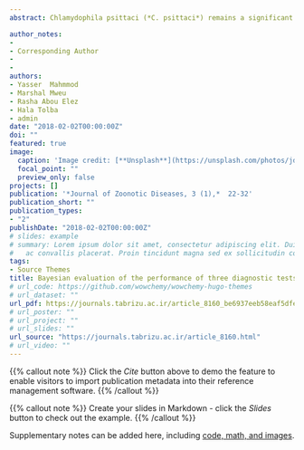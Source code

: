 ```yaml
---
abstract: Chlamydophila psittaci (*C. psittaci*) remains a significant threat to the health of farming communities in close contact with psittacine birds yet its infection burden remains poorly understood owing to the low accuracy of available diagnostic tests. This study aimed to evaluate the accuracy of chicken embryo (CEI) and mice inoculation (MI) tests and a PCR assay for the detection of *C. psittaci* in humans. Sputum specimens from 70 Egyptian individuals in contact with psittacine birds were screened for the presence of the pathogen using the three tests. A Bayesian latent class model was used to estimate the Se and Sp of the three tests. The PCR assay had a higher Se (85%; PCI 42.4% - 99.4%) than CEI (68.5%; PCI 24.6% - 95.6%) and MI (47.0%; PCI 12.3% - 85.1%) tests together with a higher Sp (98.9%; PCI 94.1% - 100%) than CEI (98.6%; PCI 93.8% - 99.9%) and MI (98.6%; PCI 93.8% - 99.9%) tests. To our knowledge, this is the first attempt at evaluating the accuracy of these tests for the detection of *C. psittaci* in humans. The PCR assay clearly outperforms the inoculation tests and hence holds better promise for routine use in surveillance programs for psittacosis.

author_notes:
-
- Corresponding Author
-
- 
authors:
- Yasser  Mahmmod
- Marshal Mweu
- Rasha Abou Elez
- Hala Tolba
- admin
date: "2018-02-02T00:00:00Z"
doi: ""
featured: true
image:
  caption: 'Image credit: [**Unsplash**](https://unsplash.com/photos/jdD8gXaTZsc)'
  focal_point: ""
  preview_only: false
projects: []
publication: '*Journal of Zoonotic Diseases, 3 (1),*  22-32'
publication_short: ""
publication_types:
- "2"
publishDate: "2018-02-02T00:00:00Z"
# slides: example
# summary: Lorem ipsum dolor sit amet, consectetur adipiscing elit. Duis posuere tellus
#   ac convallis placerat. Proin tincidunt magna sed ex sollicitudin condimentum.
tags:
- Source Themes
title: Bayesian evaluation of the performance of three diagnostic tests for Chlamydophila psittaci in humans
# url_code: https://github.com/wowchemy/wowchemy-hugo-themes
# url_dataset: ""
url_pdf: https://journals.tabrizu.ac.ir/article_8160_be6937eeb58eaf5dfe62ae30053a0e72.pdf
# url_poster: ""
# url_project: ""
# url_slides: ""
url_source: "https://journals.tabrizu.ac.ir/article_8160.html"
# url_video: ""
---
```


{{% callout note %}}
Click the *Cite* button above to demo the feature to enable visitors to import publication metadata into their reference management software.
{{% /callout %}}

{{% callout note %}}
Create your slides in Markdown - click the *Slides* button to check out the example.
{{% /callout %}}

Supplementary notes can be added here, including [code, math, and images](https://wowchemy.com/docs/writing-markdown-latex/).
